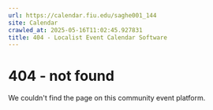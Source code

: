 ```yaml
---
url: https://calendar.fiu.edu/saghe001_144
site: Calendar
crawled_at: 2025-05-16T11:02:45.927831
title: 404 - Localist Event Calendar Software
---
```


# 404 - not found
We couldn't find the page on this community event platform.
